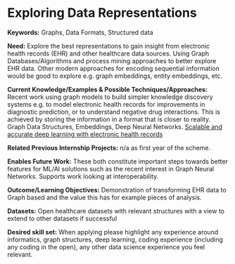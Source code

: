 # Exploring Data Representations		

**Keywords:** Graphs, Data Formats, Structured data

**Need:**  Explore the best representations to gain insight from electronic health records (EHR) and other healthcare data sources.  Using Graph Databases/Algorithms and process mining approaches to better explore EHR data.  Other modern approaches for encoding sequential information would be good to explore e.g. graph embeddings, entity embeddings, etc.  

**Current Knowledge/Examples & Possible Techniques/Approaches:**  Recent work using graph models to build simpler knowledge discovery systems e.g. to model electronic health records for improvements in diagnostic prediction, or to understand negative drug interactions.  This is achieved by storing the information in a format that is closer to reality.  Graph Data Structures, Embeddings, Deep Neural Networks. [Scalable and accurate deep learning with electronic health records](https://www.nature.com/articles/s41746-018-0029-1)

**Related Previous Internship Projects:** n/a as first year of the scheme.

**Enables Future Work:** These both constitute important steps towards better features for ML/AI solutions such as the recent interest in Graph Neural Networks.   Supports work looking at interoperability.

**Outcome/Learning Objectives:** Demonstration of transforming EHR data to Graph based and the value this has for example pieces of analysis.

**Datasets:** Open healthcare datasets with relevant structures with a view to extend to other datasets if successful  

**Desired skill set:** When applying please highlight any experience around informatics, graph structures, deep learning, coding experience (including any coding in the open), any other data science experience you feel relevant.  
